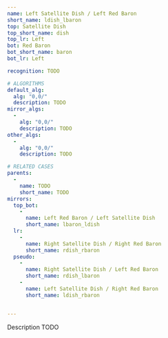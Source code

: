```yaml
---
name: Left Satellite Dish / Left Red Baron
short_name: ldish_lbaron
top: Satellite Dish
top_short_name: dish
top_lr: Left
bot: Red Baron
bot_short_name: baron
bot_lr: Left

recognition: TODO

# ALGORITHMS
default_alg:
  alg: "0,0/"
  description: TODO
mirror_algs:
  -
    alg: "0,0/"
    description: TODO
other_algs:
  -
    alg: "0,0/"
    description: TODO

# RELATED CASES
parents:
  -
    name: TODO
    short_name: TODO
mirrors:
  top_bot:
    -
      name: Left Red Baron / Left Satellite Dish
      short_name: lbaron_ldish
  lr:
    -
      name: Right Satellite Dish / Right Red Baron
      short_name: rdish_rbaron
  pseudo:
    -
      name: Right Satellite Dish / Left Red Baron
      short_name: rdish_lbaron
    -
      name: Left Satellite Dish / Right Red Baron
      short_name: ldish_rbaron


---
```


Description TODO

